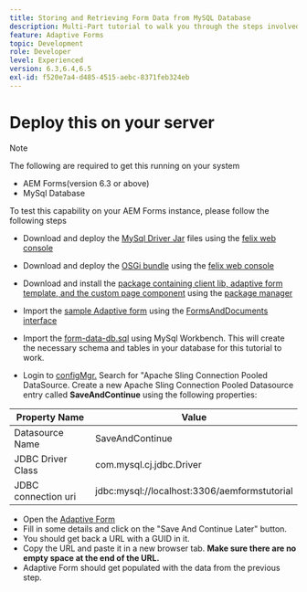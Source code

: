 ```yaml
---
title: Storing and Retrieving Form Data from MySQL Database
description: Multi-Part tutorial to walk you through the steps involved in storing and retrieving form data
feature: Adaptive Forms
topic: Development
role: Developer
level: Experienced
version: 6.3,6.4,6.5
exl-id: f520e7a4-d485-4515-aebc-8371feb324eb
---
```

# Deploy this on your server

>[!NOTE]
>
>The following are required to get this running on your system
>
>* AEM Forms(version 6.3 or above)
>* MySql Database

To test this capability on your AEM Forms instance, please follow the following steps

* Download and deploy the [MySql Driver Jar](assets/mysqldriver.jar) files using the [felix web console](http://localhost:4502/system/console/bundles)
* Download and deploy the [OSGi bundle](assets/SaveAndContinue.SaveAndContinue.core-1.0-SNAPSHOT.jar) using the [felix web console](http://localhost:4502/system/console/bundles)
* Download and install the [package containing client lib, adaptive form template, and the custom page component](assets/store-and-fetch-af-with-data.zip) using the [package manager](http://localhost:4502/crx/packmgr/index.jsp)
* Import the [sample Adaptive form](assets/sample-adaptive-form.zip) using the [FormsAndDocuments interface](http://localhost:4502/aem/forms.html/content/dam/formsanddocuments)

* Import the [form-data-db.sql](assets/form-data-db.sql) using MySql Workbench. This will create the necessary schema and tables in your database for this tutorial to work.
* Login to [configMgr.](http://localhost:4502/system/console/configMgr) Search for "Apache Sling Connection Pooled DataSource. Create a new Apache Sling Connection Pooled Datasource entry called **SaveAndContinue** using the following properties:

| Property Name| Value |
| ------------------------|---------------------------------------|
| Datasource Name| SaveAndContinue |
| JDBC Driver Class| com.mysql.cj.jdbc.Driver |
| JDBC connection uri| jdbc:mysql://localhost:3306/aemformstutorial |

* Open the [Adaptive Form](http://localhost:4502/content/dam/formsanddocuments/demostoreandretrieveformdata/jcr:content?wcmmode=disabled)
* Fill in some details and click on the "Save And Continue Later" button.
* You should get back a URL with a GUID in it.
* Copy the URL and paste it in a new browser tab. **Make sure there are no empty space at the end of the URL.**
* Adaptive Form should get populated with the data from the previous step.
